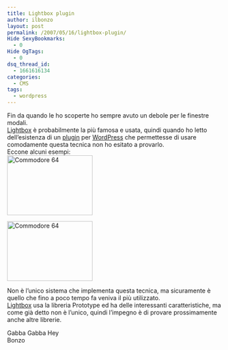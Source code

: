 ```yaml
---
title: Lightbox plugin
author: ilbonzo
layout: post
permalink: /2007/05/16/lightbox-plugin/
Hide SexyBookmarks:
  - 0
Hide OgTags:
  - 0
dsq_thread_id:
  - 1661616134
categories:
  - CMS
tags:
  - wordpress
---
```

Fin da quando le ho scoperte ho sempre avuto un debole per le finestre modali.  
[Lightbox][1] è probabilmente la più famosa e usata, quindi quando ho letto dell&#8217;esistenza di un [plugin][2] per [WordPress][3] che permettesse di usare comodamente questa tecnica non ho esitato a provarlo.  
Eccone alcuni esempi:  
<a href="http://www.ilbonzo.org/images/foto/c64_1.jpg" rel="lightbox" title="commodore 64"><img src="http://www.ilbonzo.org/images/foto/c64_1.jpg" width="200" height="140" alt="Commodore 64" /></a>

<a href="http://www.ilbonzo.org/images/foto/c64_2.jpg" rel="lightbox" title="Commodore 64"><img src="http://www.ilbonzo.org/images/foto/c64_2.jpg" width="200" height="140" alt="Commodore 64" /></a>

Non è l&#8217;unico sistema che implementa questa tecnica, ma sicuramente è quello che fino a poco tempo fa veniva il più utilizzato.  
[Lightbox][1] usa la libreria Prototype ed ha delle interessanti caratteristiche, ma come già detto non è l&#8217;unico, quindi l&#8217;impegno è di provare prossimamente anche altre librerie.

Gabba Gabba Hey  
Bonzo

<div class='kindleWidget kindleLight' >
  
</div>



 [1]: http://www.huddletogether.com/projects/lightbox/
 [2]: http://zeo.unic.net.my/notes/wp-lightbox-js-wordpress-plugin/
 [3]: http://www.wordpress-it.it/